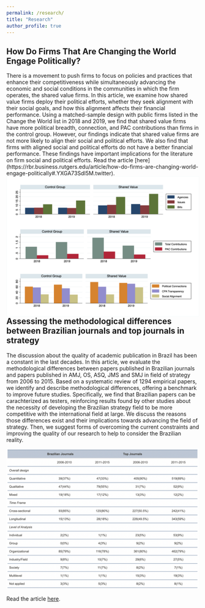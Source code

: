 ```yaml
---
permalink: /research/
title: "Research"
author_profile: true
---
```



## How Do Firms That Are Changing the World Engage Politically? ##

<div style="text-align: left"> 

<p> There is a movement to push firms to focus on policies and practices that enhance their competitiveness while simultaneously advancing the economic and social conditions in the communities in which the firm operates, the shared value firms. In this article, we examine how shared value firms deploy their political efforts, whether they seek alignment with their social goals, and how this alignment affects their financial performance. Using a matched-sample design with public firms listed in the Change the World list in 2018 and 2019, we find that shared value firms have more political breadth, connection, and PAC contributions than firms in the control group. However, our findings indicate that shared value firms are not more likely to align their social and political efforts. We also find that firms with aligned social and political efforts do not have a better financial performance. These findings have important implications for the literature on firm social and political efforts.
Read the article [here](https://rbr.business.rutgers.edu/article/how-do-firms-are-changing-world-engage-politically#.YXGA73SdI5M.twitter). 
<img src="/files/rbr_1.png"  alt="comparison of shared value firms with control group" style="zoom:70%;float:right" />
</div>

## Assessing the methodological differences between Brazilian journals and top journals in strategy ##

The discussion about the quality of academic publication in Brazil has been a constant in the last decades. In this article, we evaluate the methodological differences between papers published in Brazilian journals and  papers published in AMJ, OS, ASQ, JMS and SMJ in field of strategy from 2006 to 2015. Based on a systematic review of 1294 empirical papers, we identify and describe methodological differences, offering a benchmark to improve future studies. Specifically, we find that Brazilian papers can be carachterized as testers, reinforcing results found by other studies about the necessity of developing the Brazilian strategy field to be more competitive with the international field at large. We discuss the reasons those differences exist and their implications towards advancing the field of strategy. Then, we suggest forms of overcoming the current constraints and improving the quality of our research to help to consider the Brazilian reality.

![summary](/files/methods_differences.png)

Read the article [here](https://www.scielo.br/j/ram/a/rsxx96mj5zXhhKf9cLp9jtL/?lang=en).

